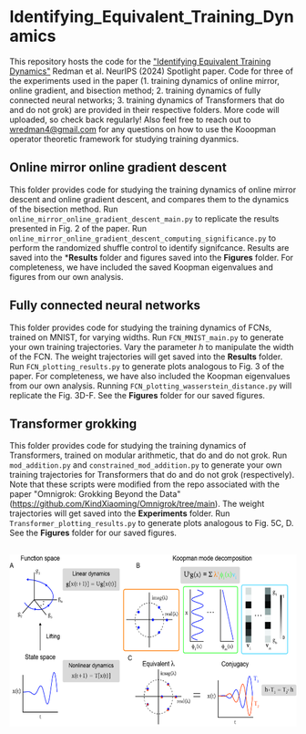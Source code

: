 # Identifying_Equivalent_Training_Dynamics
This repository hosts the code for the ["Identifying Equivalent Training Dynamics"](https://openreview.net/forum?id=bOYVESX7PK&noteId=9e5HVNLBta) Redman et al. NeurIPS (2024) Spotlight paper. Code for three of the experiments used in the paper (1. training dynamics of online mirror, online gradient, and bisection method; 2. training dynamics of fully connected neural networks; 3. training dynamics of Transformers that do and do not grok) are provided in their respective folders. More code will uploaded, so check back regularly! Also feel free to reach out to wredman4@gmail.com for any questions on how to use the Kooopman operator theoretic framework for studying training dyanmics. 

## Online mirror online gradient descent
This folder provides code for studying the training dynamics of online mirror descent and online gradient descent, and compares them to the dynamics of the bisection method. Run ```online_mirror_online_gradient_descent_main.py``` to replicate the results presented in Fig. 2 of the paper. Run ```online_mirror_online_gradient_descent_computing_significance.py``` to perform the randomized shuffle control to identify signifcance. Results are saved into the ***Results** folder and figures saved into the **Figures** folder. For completeness, we have included the saved Koopman eigenvalues and figures from our own analysis. 

## Fully connected neural networks
This folder provides code for studying the training dynamics of FCNs, trained on MNIST, for varying widths. Run ```FCN_MNIST_main.py``` to generate your own training trajectories. Vary the parameter *h* to manipulate the width of the FCN. The weight trajectories will get saved into the **Results** folder. Run ```FCN_plotting_results.py``` to generate plots analogous to Fig. 3 of the paper. For completeness, we have also included the Koopman eigenvalues from our own analysis. Running ```FCN_plotting_wasserstein_distance.py``` will replicate the Fig. 3D-F. See the **Figures** folder for our saved figures.

## Transformer grokking
This folder provides code for studying the training dynamics of Transformers, trained on modular arithmetic, that do and do not grok. Run ```mod_addition.py``` and ```constrained_mod_addition.py``` to generate your own training trajectories for Transformers that do and do not grok (respectively). Note that these scripts were modified from the repo associated with the paper "Omnigrok: Grokking Beyond the Data" (https://github.com/KindXiaoming/Omnigrok/tree/main). The weight trajectories will get saved into the **Experiments** folder. Run ```Transformer_plotting_results.py``` to generate plots analogous to Fig. 5C, D. See the **Figures** folder for our saved figures. 

## 
<img src="https://github.com/william-redman/Identifying_Equivalent_Training_Dynamics/blob/main/Koopman_schematic_overview.jpg" alt="Alt Text" height = "302" width = "600">
